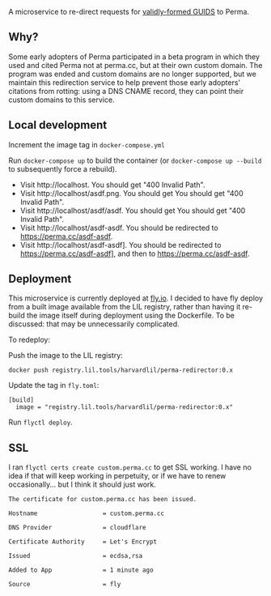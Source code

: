 A microservice to re-direct requests for [validly-formed GUIDS](https://github.com/harvard-lil/perma/blob/a1f38e4d7d254ee1efaa3b3fde9315ac4439ce31/perma_web/perma/urls.py#L17) to Perma.

Why?
----
Some early adopters of Perma participated in a beta program in which they used and cited Perma not at perma.cc, but at their own custom domain. The program was ended and custom domains are no longer supported, but we maintain this redirection service to help prevent those early adopters' citations from rotting: using a DNS CNAME record, they can point their custom domains to this service.

Local development
-----------------

Increment the image tag in `docker-compose.yml`

Run ```docker-compose up``` to build the container (or ```docker-compose up --build``` to subsequently force a rebuild).

- Visit http://localhost. You should get "400 Invalid Path".
- Visit http://localhost/asdf.png. You should get You should get "400 Invalid Path".
- Visit http://localhost/asdf/asdf. You should get You should get "400 Invalid Path".
- Visit http://localhost/asdf-asdf. You should be redirected to https://perma.cc/asdf-asdf.
- Visit http://localhost/asdf-asdf]. You should be redirected to https://perma.cc/asdf-asdf], and then to https://perma.cc/asdf-asdf.


Deployment
----------

This microservice is currently deployed at [fly.io](https://fly.io/). I decided to have fly deploy from a built image available from the LIL registry, rather than having it re-build the image itself during deployment using the Dockerfile. To be discussed: that may be unnecessarily complicated.

To redeploy:

Push the image to the LIL registry:
```
docker push registry.lil.tools/harvardlil/perma-redirector:0.x
```

Update the tag in `fly.toml`:
```
[build]
  image = "registry.lil.tools/harvardlil/perma-redirector:0.x"
```

Run `flyctl deploy`.


SSL
---

I ran `flyctl certs create custom.perma.cc` to get SSL working. I have no idea if that will keep working in perpetuity, or if we have to renew occasionally... but I think it should just work.
```
The certificate for custom.perma.cc has been issued.

Hostname                  = custom.perma.cc

DNS Provider              = cloudflare

Certificate Authority     = Let's Encrypt

Issued                    = ecdsa,rsa

Added to App              = 1 minute ago

Source                    = fly
```
